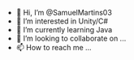 - 👋 Hi, I’m @SamuelMartins03
- 👀 I’m interested in Unity/C#
- 🌱 I’m currently learning Java
- 💞️ I’m looking to collaborate on ...
- 📫 How to reach me ...

<!---
SamuelMartins03/SamuelMartins03 is a ✨ special ✨ repository because its `README.md` (this file) appears on your GitHub profile.
You can click the Preview link to take a look at your changes.
--->
